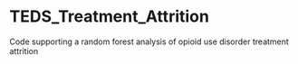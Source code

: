 # TEDS_Treatment_Attrition
Code supporting a random forest analysis of opioid use disorder treatment attrition
